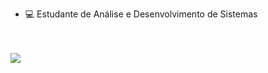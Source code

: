 - 💻 Estudante de Análise e Desenvolvimento de Sistemas

<br>
<br>
  <a href="https://www.linkedin.com/in/ramona-pinheiro-a647b8196" target="_blank"><img src="https://img.shields.io/badge/-LinkedIn-%230077B5?style=for-the-badge&logo=linkedin&logoColor=white" target="_blank"></a> 
